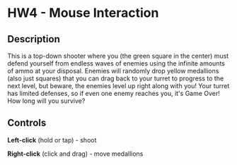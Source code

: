 # HW4 - Mouse Interaction

## Description
  This is a top-down shooter where you (the green square in the center) must defend yourself from endless waves of enemies using the infinite amounts of ammo at your disposal. Enemies will randomly drop yellow medallions (also just squares) that you can drag back to your turret to progress to the next level, but beware, the enemies level up right along with you! Your turret has limited defenses, so if even one enemy reaches you, it's Game Over! How long will you survive?

## Controls
  __Left-click__ (hold or tap) - shoot
  
  __Right-click__ (click and drag) - move medallions
